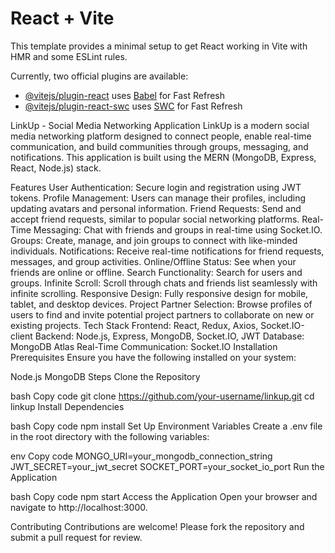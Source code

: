 # React + Vite

This template provides a minimal setup to get React working in Vite with HMR and some ESLint rules.

Currently, two official plugins are available:

- [@vitejs/plugin-react](https://github.com/vitejs/vite-plugin-react/blob/main/packages/plugin-react/README.md) uses [Babel](https://babeljs.io/) for Fast Refresh
- [@vitejs/plugin-react-swc](https://github.com/vitejs/vite-plugin-react-swc) uses [SWC](https://swc.rs/) for Fast Refresh



LinkUp - Social Media Networking Application
LinkUp is a modern social media networking platform designed to connect people, enable real-time communication, and build communities through groups, messaging, and notifications. This application is built using the MERN (MongoDB, Express, React, Node.js) stack.

Features
User Authentication: Secure login and registration using JWT tokens.
Profile Management: Users can manage their profiles, including updating avatars and personal information.
Friend Requests: Send and accept friend requests, similar to popular social networking platforms.
Real-Time Messaging: Chat with friends and groups in real-time using Socket.IO.
Groups: Create, manage, and join groups to connect with like-minded individuals.
Notifications: Receive real-time notifications for friend requests, messages, and group activities.
Online/Offline Status: See when your friends are online or offline.
Search Functionality: Search for users and groups.
Infinite Scroll: Scroll through chats and friends list seamlessly with infinite scrolling.
Responsive Design: Fully responsive design for mobile, tablet, and desktop devices.
Project Partner Selection: Browse profiles of users to find and invite potential project partners to collaborate on new or existing projects.
Tech Stack
Frontend: React, Redux, Axios, Socket.IO-client
Backend: Node.js, Express, MongoDB, Socket.IO, JWT
Database: MongoDB Atlas
Real-Time Communication: Socket.IO
Installation
Prerequisites
Ensure you have the following installed on your system:

Node.js
MongoDB
Steps
Clone the Repository

bash
Copy code
git clone https://github.com/your-username/linkup.git
cd linkup
Install Dependencies

bash
Copy code
npm install
Set Up Environment Variables Create a .env file in the root directory with the following variables:

env
Copy code
MONGO_URI=your_mongodb_connection_string
JWT_SECRET=your_jwt_secret
SOCKET_PORT=your_socket_io_port
Run the Application

bash
Copy code
npm start
Access the Application Open your browser and navigate to http://localhost:3000.

Contributing
Contributions are welcome! Please fork the repository and submit a pull request for review.
